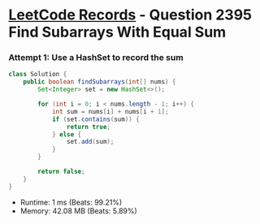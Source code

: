 # [LeetCode Records](../../README.md) - Question 2395 Find Subarrays With Equal Sum

### Attempt 1: Use a HashSet to record the sum
```java
class Solution {
    public boolean findSubarrays(int[] nums) {
        Set<Integer> set = new HashSet<>();

        for (int i = 0; i < nums.length - 1; i++) {
            int sum = nums[i] + nums[i + 1];
            if (set.contains(sum)) {
                return true;
            } else {
                set.add(sum);
            }
        }

        return false;
    }
}
```
- Runtime: 1 ms (Beats: 99.21%)
- Memory: 42.08 MB (Beats: 5.89%)

<br>
